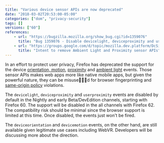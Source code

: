```yaml
---
title: "Various device sensor APIs are now deprecated"
date: "2018-03-02T20:53:00-05:00"
categories: ["dom", "privacy-security"]
tags: []
versions: ["60"]
references:
    - url: "https://bugzilla.mozilla.org/show_bug.cgi?id=1359076"
      title: "Bug 1359076 - Disable devicelight, deviceproximity and userproximity events"
    - url: "https://groups.google.com/d/topic/mozilla.dev.platform/DcSi_wLG4fc/discussion"
      title: "Intent to remove Ambient Light and Proximity sensor APIs"
---
```

In an effort to protect user privacy, Firefox has deprecated the support for the device [orientation, motion](https://developer.mozilla.org/en-US/docs/Web/API/Detecting_device_orientation), [proximity](https://developer.mozilla.org/en-US/docs/Web/API/Proximity_Events) and [ambient light](https://developer.mozilla.org/en-US/docs/Web/API/Ambient_Light_Events) events. Those sensor APIs makes web apps more like native mobile apps, but given the powerful nature, they can be misused for browser fingerprinting and [same-origin policy](https://developer.mozilla.org/en-US/docs/Web/Security/Same-origin_policy) violations.

The `devicelight`, `deviceproximity` and `userproximity` events are disabled by default in the Nightly and early Beta/DevEdition channels, starting with Firefox 60. The support will be disabled in the all channels with Firefox 62. The compatibility risk should be minimal since the browser support is limited at this time. Once disabled, the events just won't be fired.

The `deviceorientation` and `devicemotion` events, on the other hand, are still available given legitimate use cases including WebVR. Developers will be discussing more about the direction.
